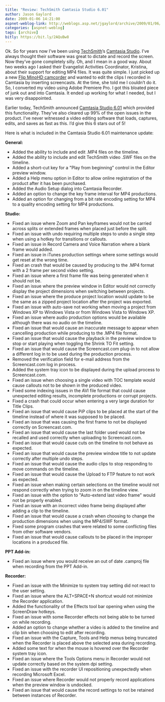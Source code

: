```yaml
---
title: "Review: TechSmith Camtasia Studio 6.01"
author: Jason Gaylord
date: 2009-01-06 14:21:00
aspnet-weblog-link: http://weblogs.asp.net/jgaylord/archive/2009/01/06/review-techsmith-camtasia-studio-6-01.aspx
categories: [aspnet-weblog]
tags: [archive]
bitly: https://bit.ly/2AQuBw8
---
```


Ok. So for years now I’ve been using [TechSmith](http://www.techsmith.com/)’s [Camtasia Studio](http://www.techsmith.com/camtasia.asp). I’ve always thought their software was great to dictate and record the screen. Now they’ve gone completely silly. Oh, and I mean in a good way. About two weeks ago I asked their Evangelist Activities Coordinator, Kristina, about their support for editing MP4 files. It was quite simple. I just picked up a new [Flip MinoHD camcorder](http://www.theflip.com/) and wanted to edit the clips I recorded in Camtasia by inserting screencasts. At the time, she told me I couldn’t do it. So, I converted my video using Adobe Premiere Pro. I got this bloated piece of junk out and into Camtasia. It ended up working for what I needed, but I was very disappointed.

Earlier today, TechSmith announced [Camtasia Studio 6.01](http://www.techsmith.com/camtasia/upgrade/upgradepost.asp?t=&purchased=6.0.0&license=single) which provided this functionality. They’ve also cleared up 99% of the open issues in the product. I’ve never witnessed a video editing software that loads, captures, edits, and saves as fast as this. I’d give this 6 stars out of 5!

Here is what is included in the Camtasia Studio 6.01 maintenance update:

**General:**
- Added the ability to include and edit .MP4 files on the timeline.
- Added the ability to include and edit TechSmith video .SWF files on the timeline.
- Added a short-cut key for a "Play from beginning" control in the Editor preview window.
- Added a Help menu option in Editor to allow online registration of the product after it has been purchased.
- Added the Audio Setup dialog into Camtasia Recorder.
- Added an option to change the key frame interval for MP4 productions.
- Added an option for changing from a bit rate encoding setting for MP4 to a quality encoding setting for MP4 productions.

**Studio:**
- Fixed an issue where Zoom and Pan keyframes would not be carried across splits or extended frames when placed just before the split.
- Fixed an issue with undo requiring multiple steps to undo a single step when using a hotkey for transitions or callouts.
- Fixed an issue in Record Camera and Voice Narration where a blank frame would added.
- Fixed an issue in iTunes production settings where some settings would get reset at the wrong time.
- Fixed an crash that would be caused by producing to the .MP4 format with a 2 frame per second video setting.
- Fixed an issue where a first frame file was being generated when it should not be.
- Fixed an issue where the preview window in Editor would not correctly display the project dimensions when switching between projects.
- Fixed an issue where the produce project location would update to be the same as a zipped project location after the project was exported.
- Fixed an issue with auto-save not working when moving a project from Windows XP to Windows Vista or from Windows Vista to Windows XP.
- Fixed an issue where audio production options would be available although there was no audio on the timeline.
- Fixed an issue that would cause an inaccurate message to appear when cancelling production while producing to the .MP4 file format.
- Fixed an issue that would cause the playback in the preview window to stop or start playing when toggling the Shrink TO Fit setting.
- Fixed an issue that would cause the Screencast.com plug-in to not allow a different log in to be used during the production process.
- Removed the verification field for e-mail address from the Screencast.com log in process.
- Added the system tray icon to be displayed during the upload process to Screencast.com.
- Fixed an issue when choosing a single video with TOC template would cause callouts not to be shown in the produced video.
- Fixed some indexing issues in the AVI file format that could cause unexpected editing results, incomplete productions or corrupt projects.
- Fixed a crash that could occur when entering a very large duration for Title Clips.
- Fixed an issue that would cause PiP clips to be placed at the start of the timeline instead of where it was supposed to be placed.
- Fixed an issue that was causing the first frame to not be displayed correctly on Screencast.com.
- Fixed an issue that would cause the last folder used would not be recalled and used correctly when uploading to Screencast.com.
- Fixed an issue that would cause cuts on the timeline to not behave as expected.
- Fixed an issue that would cause the preview window title to not update correctly after multiple undo steps.
- Fixed an issue that would cause the audio clips to stop responding to move commands on the timeline.
- Fixed an issue that would cause the Upload to FTP feature to not work as expected.
- Fixed an issue when making certain selections on the timeline would not respond correctly when trying to zoom in on the timeline view.
- Fixed an issue with the option to "Auto-extend last video frame" would not be properly enabled.
- Fixed an issue with an incorrect video frame being displayed after adding a clip to the timeline.
- Fixed an issue that would cause a crash when choosing to change the production dimensions when using the MP4/SWF format.
- Fixed some program crashes that were related to some conflicting files from other software vendors.
- Fixed an issue that would cause callouts to be placed in the improper locations in a produced file.

**PPT Add-in:**
- Fixed an issue where you would receive an out of date .camproj file when recording from the PPT Add-in.

**Recorder:**
- Fixed an issue with the Minimize to system tray setting did not react to the user setting.
- Fixed an issue where the ALT+SPACE+N shortcut would not minimize the Recorder application.
- Added the functionality of the Effects tool bar opening when using the ScreenDraw hotkeys.
- Fixed an issue with some Recorder effects not being able to be turned on while recording.
- Added an option to change whether a video is added to the timeline and clip bin when choosing to edit after recording.
- Fixed an issue with the Capture, Tools and Help menus being truncated when the Recorder is placed above the selected area during recording.
- Added some text for when the mouse is hovered over the Recorder system tray icon.
- Fixed an issue where the Tools Options menu in Recorder would not update correctly based on the system dpi setting.
- Fixed an issue with the recorder UI repositioning unexpectedly when recording Microsoft Excel.
- Fixed an issue where Recorder would not properly record applications when the preview window is undocked.
- Fixed an issue that would cause the record settings to not be retained between instances of Recorder.